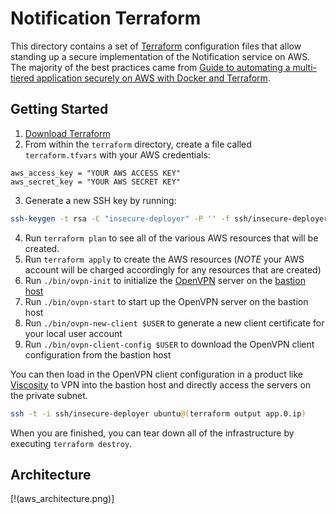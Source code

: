 Notification Terraform
======================
This directory contains a set of [Terraform](https://terraform.io) configuration files that allow standing up a secure implementation of the Notification service on AWS. The majority of the best practices came from [Guide to automating a multi-tiered application securely on AWS with Docker and Terraform](https://www.airpair.com/aws/posts/ntiered-aws-docker-terraform-guide).

Getting Started
---------------
1. [Download Terraform](https://terraform.io/downloads.html)
2. From within the `terraform` directory, create a file called `terraform.tfvars` with your AWS credentials:
```
aws_access_key = "YOUR AWS ACCESS KEY"
aws_secret_key = "YOUR AWS SECRET KEY"
```
3. Generate a new SSH key by running:
```bash
ssh-keygen -t rsa -C "insecure-deployer" -P '' -f ssh/insecure-deployer
```
4. Run `terraform plan` to see all of the various AWS resources that will be created.
5. Run `terraform apply` to create the AWS resources (*NOTE* your AWS account will be charged accordingly for any resources that are created)
6. Run `./bin/ovpn-init` to initialize the [OpenVPN](https://openvpn.net/) server on the [bastion host](https://en.wikipedia.org/wiki/Bastion_host)
7. Run `./bin/ovpn-start` to start up the OpenVPN server on the bastion host
8. Run `./bin/ovpn-new-client $USER` to generate a new client certificate for your local user account
9. Run `./bin/ovpn-client-config $USER` to download the OpenVPN client configuration from the bastion host

You can then load in the OpenVPN client configuration in a product like [Viscosity](http://www.sparklabs.com/viscosity/) to VPN into the bastion host and directly access the servers on the private subnet.

```bash
ssh -t -i ssh/insecure-deployer ubuntu@(terraform output app.0.ip)
```

When you are finished, you can tear down all of the infrastructure by executing `terraform destroy`.

Architecture
------------
[!(aws_architecture.png)]
